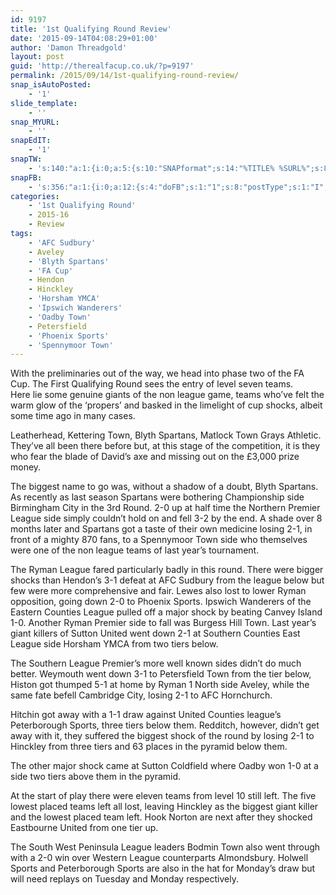 ```yaml
---
id: 9197
title: '1st Qualifying Round Review'
date: '2015-09-14T04:08:29+01:00'
author: 'Damon Threadgold'
layout: post
guid: 'http://therealfacup.co.uk/?p=9197'
permalink: /2015/09/14/1st-qualifying-round-review/
snap_isAutoPosted:
    - '1'
slide_template:
    - ''
snap_MYURL:
    - ''
snapEdIT:
    - '1'
snapTW:
    - 's:140:"a:1:{i:0;a:5:{s:10:"SNAPformat";s:14:"%TITLE% %SURL%";s:8:"attchImg";s:1:"0";s:9:"isAutoImg";s:1:"A";s:8:"imgToUse";s:0:"";s:4:"doTW";i:0;}}";'
snapFB:
    - 's:356:"a:1:{i:0;a:12:{s:4:"doFB";s:1:"1";s:8:"postType";s:1:"I";s:10:"AttachPost";s:1:"2";s:10:"SNAPformat";s:15:"%EXCERPT% %URL%";s:9:"isAutoImg";s:1:"A";s:8:"imgToUse";s:0:"";s:9:"isAutoURL";s:1:"A";s:8:"urlToUse";s:0:"";s:11:"isPrePosted";s:1:"1";s:8:"isPosted";s:1:"1";s:4:"pgID";s:30:"156412412358_10153622635707359";s:5:"pDate";s:19:"2015-09-29 03:08:37";}}";'
categories:
    - '1st Qualifying Round'
    - 2015-16
    - Review
tags:
    - 'AFC Sudbury'
    - Aveley
    - 'Blyth Spartans'
    - 'FA Cup'
    - Hendon
    - Hinckley
    - 'Horsham YMCA'
    - 'Ipswich Wanderers'
    - 'Oadby Town'
    - Petersfield
    - 'Phoenix Sports'
    - 'Spennymoor Town'
---
```


<div class="itemIntroText">With the preliminaries out of the way, we head into phase two of the FA Cup. The First Qualifying Round sees the entry of level seven teams.

</div><div class="itemFullText">Here lie some genuine giants of the non league game, teams who’ve felt the warm glow of the ‘propers’ and basked in the limelight of cup shocks, albeit some time ago in many cases.

Leatherhead, Kettering Town, Blyth Spartans, Matlock Town Grays Athletic. They’ve all been there before but, at this stage of the competition, it is they who fear the blade of David’s axe and missing out on the £3,000 prize money.

The biggest name to go was, without a shadow of a doubt, Blyth Spartans. As recently as last season Spartans were bothering Championship side Birmingham City in the 3rd Round. 2-0 up at half time the Northern Premier League side simply couldn’t hold on and fell 3-2 by the end. A shade over 8 months later and Spartans got a taste of their own medicine losing 2-1, in front of a mighty 870 fans, to a Spennymoor Town side who themselves were one of the non league teams of last year’s tournament.

The Ryman League fared particularly badly in this round. There were bigger shocks than Hendon’s 3-1 defeat at AFC Sudbury from the league below but few were more comprehensive and fair. Lewes also lost to lower Ryman opposition, going down 2-0 to Phoenix Sports. Ipswich Wanderers of the Eastern Counties League pulled off a major shock by beating Canvey Island 1-0. Another Ryman Premier side to fall was Burgess Hill Town. Last year’s giant killers of Sutton United went down 2-1 at Southern Counties East League side Horsham YMCA from two tiers below.

The Southern League Premier’s more well known sides didn’t do much better. Weymouth went down 3-1 to Petersfield Town from the tier below, Histon got thumped 5-1 at home by Ryman 1 North side Aveley, while the same fate befell Cambridge City, losing 2-1 to AFC Hornchurch.

Hitchin got away with a 1-1 draw against United Counties league’s Peterborough Sports, three tiers below them. Redditch, however, didn’t get away with it, they suffered the biggest shock of the round by losing 2-1 to Hinckley from three tiers and 63 places in the pyramid below them.

The other major shock came at Sutton Coldfield where Oadby won 1-0 at a side two tiers above them in the pyramid.

At the start of play there were eleven teams from level 10 still left. The five lowest placed teams left all lost, leaving Hinckley as the biggest giant killer and the lowest placed team left. Hook Norton are next after they shocked Eastbourne United from one tier up.

The South West Peninsula League leaders Bodmin Town also went through with a 2-0 win over Western League counterparts Almondsbury. Holwell Sports and Peterborough Sports are also in the hat for Monday’s draw but will need replays on Tuesday and Monday respectively.

</div>